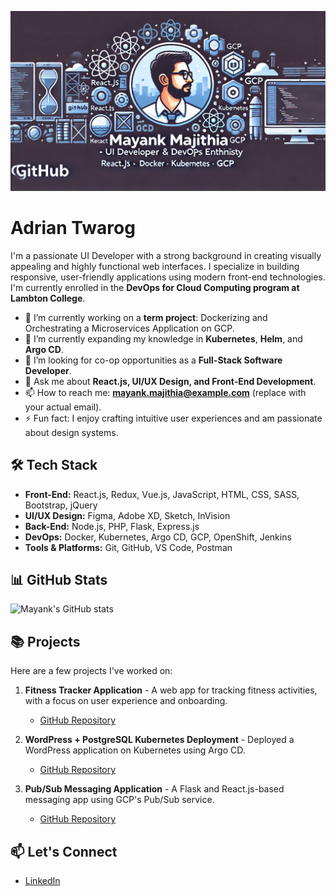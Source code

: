 ![Design and Development](https://github.com/mayank-majithia/mayank-majithia/blob/master/bannerImage.png)

# Adrian Twarog

I'm a passionate UI Developer with a strong background in creating visually appealing and highly functional web interfaces. I specialize in building responsive, user-friendly applications using modern front-end technologies. I'm currently enrolled in the **DevOps for Cloud Computing program at Lambton College**.

- 🔭 I’m currently working on a **term project**: Dockerizing and Orchestrating a Microservices Application on GCP.
- 🌱 I’m currently expanding my knowledge in **Kubernetes**, **Helm**, and **Argo CD**.
- 👯 I’m looking for co-op opportunities as a **Full-Stack Software Developer**.
- 💬 Ask me about **React.js, UI/UX Design, and Front-End Development**.
- 📫 How to reach me: **mayank.majithia@example.com** (replace with your actual email).
- ⚡ Fun fact: I enjoy crafting intuitive user experiences and am passionate about design systems.

## 🛠️ Tech Stack

- **Front-End:** React.js, Redux, Vue.js, JavaScript, HTML, CSS, SASS, Bootstrap, jQuery
- **UI/UX Design:** Figma, Adobe XD, Sketch, InVision
- **Back-End:** Node.js, PHP, Flask, Express.js
- **DevOps:** Docker, Kubernetes, Argo CD, GCP, OpenShift, Jenkins
- **Tools & Platforms:** Git, GitHub, VS Code, Postman

## 📊 GitHub Stats

![Mayank's GitHub stats](https://github-readme-stats.vercel.app/api?username=mayankmajithia&show_icons=true&theme=radical)

## 📚 Projects

Here are a few projects I've worked on:

1. **Fitness Tracker Application** - A web app for tracking fitness activities, with a focus on user experience and onboarding.
   - [GitHub Repository](https://github.com/mayankmajithia/fitness-tracker)
   
2. **WordPress + PostgreSQL Kubernetes Deployment** - Deployed a WordPress application on Kubernetes using Argo CD.
   - [GitHub Repository](https://github.com/mayankmajithia/wordpress-k8s-deployment)
   
3. **Pub/Sub Messaging Application** - A Flask and React.js-based messaging app using GCP's Pub/Sub service.
   - [GitHub Repository](https://github.com/mayankmajithia/pubsub-app)

## 📫 Let's Connect

- [LinkedIn](https://www.linkedin.com/in/mayank-majithia/)
